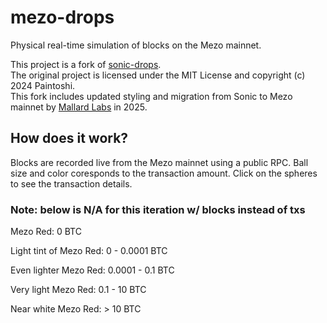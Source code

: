 # mezo-drops

Physical real-time simulation of blocks on the Mezo mainnet.

This project is a fork of [sonic-drops](https://github.com/paintoshi/sonic-drops).  
The original project is licensed under the MIT License and copyright (c) 2024 Paintoshi.  
This fork includes updated styling and migration from Sonic to Mezo mainnet by [Mallard Labs](https://github.com/mallardlabs) in 2025.

## How does it work?

Blocks are recorded live from the Mezo mainnet using a public RPC.
Ball size and color coresponds to the transaction amount.
Click on the spheres to see the transaction details.


### Note: below is N/A for this iteration w/ blocks instead of txs

Mezo Red: 0 BTC

Light tint of Mezo Red: 0 - 0.0001 BTC

Even lighter Mezo Red: 0.0001 - 0.1 BTC

Very light Mezo Red: 0.1 - 10 BTC

Near white Mezo Red: > 10 BTC

